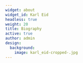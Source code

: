 ```yaml
---
widget: about
widget_id: Karl Eid
headless: true
weight: 20
title: Biography
active: true
author: admin
design:
  background:
    image: karl_eid-cropped-.jpg
---
```

